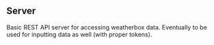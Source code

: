 Server
-------------

Basic REST API server for accessing weatherbox data. Eventually to be used
for inputting data as well (with proper tokens).
